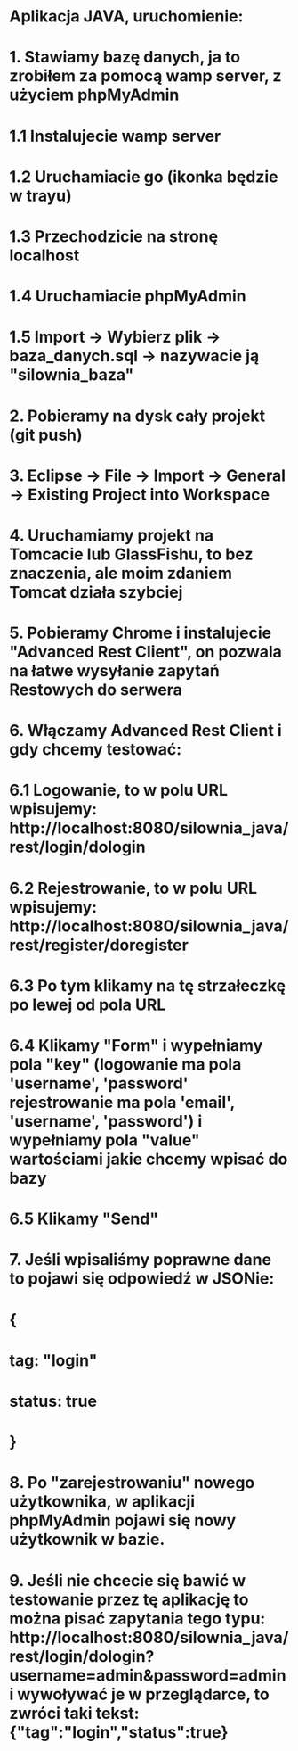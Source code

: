 # Aplikacja JAVA, uruchomienie:
# 1. Stawiamy bazę danych, ja to zrobiłem za pomocą wamp server, z użyciem phpMyAdmin
#	1.1 Instalujecie wamp server
#	1.2 Uruchamiacie go (ikonka będzie w trayu)
#	1.3 Przechodzicie na stronę localhost
#	1.4 Uruchamiacie phpMyAdmin
#	1.5 Import -> Wybierz plik -> baza_danych.sql -> nazywacie ją "silownia_baza"
# 2. Pobieramy na dysk cały projekt (git push)
# 3. Eclipse -> File -> Import -> General -> Existing Project into Workspace
# 4. Uruchamiamy projekt na Tomcacie lub GlassFishu, to bez znaczenia, ale moim zdaniem Tomcat działa szybciej
# 5. Pobieramy Chrome i instalujecie "Advanced Rest Client", on pozwala na łatwe wysyłanie zapytań Restowych do serwera
# 6. Włączamy Advanced Rest Client i gdy chcemy testować:
# 	6.1 Logowanie, to w polu URL wpisujemy: http://localhost:8080/silownia_java/rest/login/dologin 
#	6.2 Rejestrowanie, to w polu URL wpisujemy: http://localhost:8080/silownia_java/rest/register/doregister
#	6.3 Po tym klikamy na tę strzałeczkę po lewej od pola URL
#	6.4 Klikamy "Form" i wypełniamy pola "key" (logowanie ma pola 'username', 'password' rejestrowanie ma pola 'email', 'username', 'password') i wypełniamy pola "value" wartościami jakie chcemy wpisać do bazy
#	6.5 Klikamy "Send"
# 7. Jeśli wpisaliśmy poprawne dane to pojawi się odpowiedź w JSONie:
#	{
#	tag: "login"
#	status: true
#	}
# 8. Po "zarejestrowaniu" nowego użytkownika, w aplikacji phpMyAdmin pojawi się nowy użytkownik w bazie.
#
# 9. Jeśli nie chcecie się bawić w testowanie przez tę aplikację to można pisać zapytania tego typu:  http://localhost:8080/silownia_java/rest/login/dologin?username=admin&password=admin i wywoływać je w przeglądarce, to zwróci taki tekst: {"tag":"login","status":true} 


